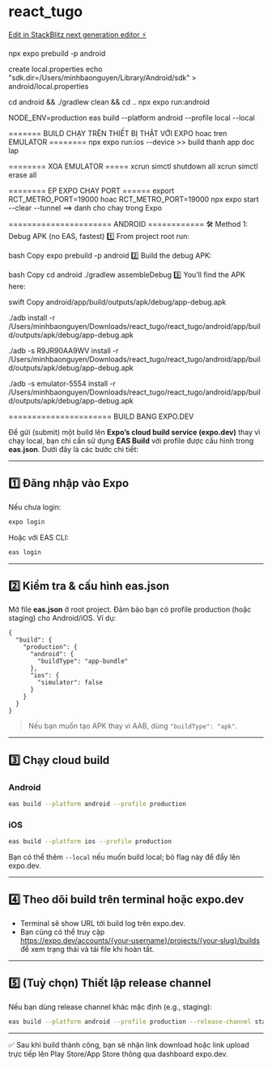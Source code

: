 # react_tugo

[Edit in StackBlitz next generation editor ⚡️](https://stackblitz.com/~/github.com/beckerbao/react_tugo)


npx expo prebuild -p android

create local.properties
echo "sdk.dir=/Users/minhbaonguyen/Library/Android/sdk" > android/local.properties

cd android && ./gradlew clean && cd ..
npx expo run:android

NODE_ENV=production eas build --platform android --profile local --local

======= BUILD CHẠY TRÊN THIẾT BỊ THẬT VỚI EXPO hoac tren EMULATOR ========
npx expo run:ios --device >> build thanh app doc lap

======== XOA EMULATOR =====
xcrun simctl shutdown all
xcrun simctl erase all

======== EP EXPO CHAY PORT ======
export RCT_METRO_PORT=19000
hoac
RCT_METRO_PORT=19000 npx expo start --clear --tunnel ==> danh cho chay trong Expo

====================== ANDROID ============
🛠️ Method 1: Debug APK (no EAS, fastest)
1️⃣ From project root run:

bash
Copy
expo prebuild -p android
2️⃣ Build the debug APK:

bash
Copy
cd android
./gradlew assembleDebug
3️⃣ You’ll find the APK here:

swift
Copy
android/app/build/outputs/apk/debug/app-debug.apk

./adb install -r /Users/minhbaonguyen/Downloads/react_tugo/react_tugo/android/app/build/outputs/apk/debug/app-debug.apk 

./adb -s R9JR90AA9WV install -r /Users/minhbaonguyen/Downloads/react_tugo/react_tugo/android/app/build/outputs/apk/debug/app-debug.apk

./adb -s emulator-5554 install -r /Users/minhbaonguyen/Downloads/react_tugo/react_tugo/android/app/build/outputs/apk/debug/app-debug.apk

======================
BUILD BANG EXPO.DEV

Để gửi (submit) một build lên **Expo’s cloud build service (expo.dev)** thay vì chạy local, bạn chỉ cần sử dụng **EAS Build** với profile được cấu hình trong **eas.json**. Dưới đây là các bước chi tiết:

---

## 1️⃣ Đăng nhập vào Expo

Nếu chưa login:

```bash
expo login
```

Hoặc với EAS CLI:

```bash
eas login
```

---

## 2️⃣ Kiểm tra & cấu hình eas.json

Mở file **eas.json** ở root project. Đảm bảo bạn có profile production (hoặc staging) cho Android/iOS. Ví dụ:

```jsonc
{
  "build": {
    "production": {
      "android": {
        "buildType": "app-bundle"
      },
      "ios": {
        "simulator": false
      }
    }
  }
}
```

> Nếu bạn muốn tạo APK thay vì AAB, dùng `"buildType": "apk"`.

---

## 3️⃣ Chạy cloud build

### Android

```bash
eas build --platform android --profile production
```

### iOS

```bash
eas build --platform ios --profile production
```

Bạn có thể thêm `--local` nếu muốn build local; bỏ flag này để đẩy lên expo.dev.

---

## 4️⃣ Theo dõi build trên terminal hoặc expo.dev

- Terminal sẽ show URL tới build log trên expo.dev.
- Bạn cũng có thể truy cập https://expo.dev/accounts/{your‑username}/projects/{your‑slug}/builds để xem trạng thái và tải file khi hoàn tất.

---

## 5️⃣ (Tuỳ chọn) Thiết lập release channel

Nếu bạn dùng release channel khác mặc định (e.g., staging):

```bash
eas build --platform android --profile production --release-channel staging
```

---

✅ Sau khi build thành công, bạn sẽ nhận link download hoặc link upload trực tiếp lên Play Store/App Store thông qua dashboard expo.dev.
